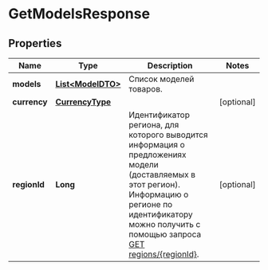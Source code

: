 

# GetModelsResponse

## Properties

Name | Type | Description | Notes
------------ | ------------- | ------------- | -------------
**models** | [**List&lt;ModelDTO&gt;**](ModelDTO.md) | Список моделей товаров. | 
**currency** | [**CurrencyType**](CurrencyType.md) |  |  [optional]
**regionId** | **Long** | Идентификатор региона, для которого выводится информация о предложениях модели (доставляемых в этот регион).  Информацию о регионе по идентификатору можно получить с помощью запроса [GET regions/{regionId}](../../reference/regions/searchRegionsById.md).  |  [optional]




